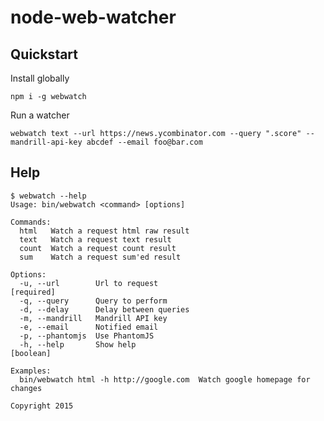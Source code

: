 # node-web-watcher


## Quickstart

Install globally

`npm i -g webwatch`

Run a watcher

`webwatch text --url https://news.ycombinator.com --query ".score" --mandrill-api-key abcdef --email foo@bar.com`


## Help

```
$ webwatch --help
Usage: bin/webwatch <command> [options]

Commands:
  html   Watch a request html raw result
  text   Watch a request text result
  count  Watch a request count result
  sum    Watch a request sum'ed result

Options:
  -u, --url        Url to request                                     [required]
  -q, --query      Query to perform
  -d, --delay      Delay between queries
  -m, --mandrill   Mandrill API key
  -e, --email      Notified email
  -p, --phantomjs  Use PhantomJS
  -h, --help       Show help                                           [boolean]

Examples:
  bin/webwatch html -h http://google.com  Watch google homepage for changes

Copyright 2015
```
